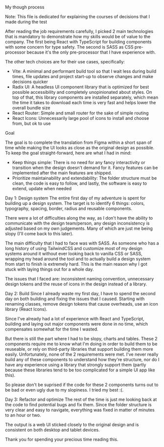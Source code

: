 My though process

Note: This file is dedicated for explaining the courses of decisions that I made during the test

After reading the job requirements carefully, I picked 2 main technologies that is mandatory to demonstrate how my skills would be of value to the company. The first being React with TypeScript for building components with some concern for type safety. The second is SASS as CSS pre-processor because it's the only pre-processor that I have experience with.

The other tech choices are for their use cases, specifically:

-  Vite: A minimal and performant build tool so that I wait less during build times, file updates and project start-up to observe changes and make decisions quicker
-  Radix UI: A headless UI component library that is optimized for best possible accessibility and completely unopinionated about styles. On top of that, this library components are installed separately, which mean the time it takes to download each time is very fast and helps lower the overall bundle size
-  React Router: Simple and small router for the sake of simple routing
-  React Icons: Unnecessarily large pool of icons to install and choose from, but ok to use

Goal

The goal is to complete the translation from Figma within a short span of time while making the UI looks as close as the original design as possible. To keep the goal straight-forward, here are what I had in mind:

-  Keep things simple: There is no need for any fancy interactivity or transition when the design doesn't demand for it. Fancy features can be implemented after the main features are shipped.
-  Prioritize maintainability and extendability: The folder structure must be clean, the code is easy to follow, and lastly, the software is easy to extend, update when needed

Day 1: Design system
The entire first day of my adventure is spent for building up a design system. The target is to identify 6 things: colors, typography, spacing, border, radius and reusable components.

There were a lot of difficulties along the way, as I don't have the ability to communicate with the design team/person, any design inconsistency is adjusted based on my own judgements. Many of which are just me being slopy (I'll come back to this later).

The main difficulty that I had to face was with SASS. As someone who has a long history of using TailwindCSS and customize most of my design systems around it without ever looking back to vanilla CSS or SASS, wrapping my head around the tool and to actually build a design system from start to finish is extremely hard. This is the main reason why I got stuck with laying things out for a whole day.

The issues that I faced are: inconsistent naming convention, unnecessary design tokens and the reuse of icons in the design instead of a library.

Day 2: Build
Since I already waste my first day, I have to spend the second day on both building and fixing the issues that I caused. Starting with renaming classes, remove design tokens that cause overheads, use an icon library (React Icons).

Since I've already had a lot of experience with React and TypeScript, building and laying out major components were done in no time, which compensates somewhat for the time I wasted.

But there is still the part where I had to be slopy, charts and tables. These 2 components require me to know what I'm doing in order to build them to be reuseable, or rely on third-party libraries that support building them more easily. Unfortunately, none of the 2 requirements were met. I've never really build any of these components to understand how they're structure, nor do I have any experience using a library that strongly support them (partly because these libraries tend to be too complicated for a simple UI app like this).

So please don't be suprised if the code for these 2 components turns out to be bad or even ugly due to my slopiness. I tried my best :(.

Day 3: Refactor and optimize
The rest of the time is just me looking back at the code to find potential bugs and fix them. Since the folder structure is very clear and easy to navigate, everything was fixed in matter of minutes to an hour or two.

The output is a web UI sticked closely to the original design and is consistent on both desktop and tablet devices.

Thank you for spending your precious time reading this.

